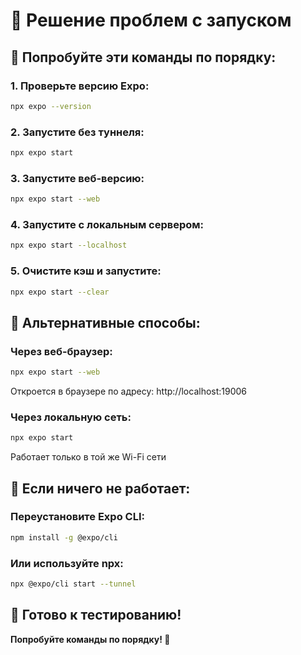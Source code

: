 # 🔧 Решение проблем с запуском

## 🚀 Попробуйте эти команды по порядку:

### 1. Проверьте версию Expo:
```bash
npx expo --version
```

### 2. Запустите без туннеля:
```bash
npx expo start
```

### 3. Запустите веб-версию:
```bash
npx expo start --web
```

### 4. Запустите с локальным сервером:
```bash
npx expo start --localhost
```

### 5. Очистите кэш и запустите:
```bash
npx expo start --clear
```

## 📱 Альтернативные способы:

### Через веб-браузер:
```bash
npx expo start --web
```
Откроется в браузере по адресу: http://localhost:19006

### Через локальную сеть:
```bash
npx expo start
```
Работает только в той же Wi-Fi сети

## 🔧 Если ничего не работает:

### Переустановите Expo CLI:
```bash
npm install -g @expo/cli
```

### Или используйте npx:
```bash
npx @expo/cli start --tunnel
```

## 🎯 Готово к тестированию!

**Попробуйте команды по порядку! 🔧**